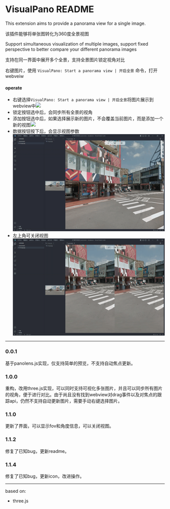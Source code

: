 # VisualPano README

This extension aims to provide a panorama view for a single image.

该插件能够将单张图转化为360度全景视图

Support simultaneous visualization of multiple images, support fixed perspective to better compare your different panorama images

支持在同一界面中展开多个全景，支持全景图片锁定视角对比


右键图片，使用
`VisualPano: Start a panorama view | 开启全景`
命令，打开webveiw

#### operate
- 右键选择`VisualPano: Start a panorama view | 开启全景`将图片展示到webview中![](gif/add.gif)
- 锁定按钮选中后，会同步所有全景的视角
- 添加按钮选中后，如果选择展示新的图片，不会覆盖当前图片，而是添加一个新的视图![](gif/add&fix.gif)
- 数据按钮按下后，会显示视图参数![](gif/parameter.gif)
- 左上角可关闭视图![](gif/delete.gif)

---
### 0.0.1

基于panolens.js实现，仅支持简单的预览，不支持自动焦点更新。

### 1.0.0

重构，改用three.js实现，可以同时支持可视化多张图片，并且可以同步所有图片的视角，便于进行对比。由于尚且没有找到webview对drag事件以及对焦点的跟踪api，仍然不支持自动更新图片，需要手动右键选择图片。

### 1.1.0

更新了界面，可以显示fov和角度信息，可以关闭视图。

### 1.1.2

修复了已知bug，更新readme。

### 1.1.4

修复了已知bug，更新icon，改进操作。

---
based on:
- three.js

